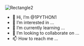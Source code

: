 ![Rectangle2](https://user-images.githubusercontent.com/35740463/114885390-36033080-9dcc-11eb-9003-29e472e3c8ff.jpg)
- 👋 Hi, I’m @1PYTHON1
- 👀 I’m interested in ...
- 🌱 I’m currently learning ...
- 💞️ I’m looking to collaborate on ...
- 📫 How to reach me ...

<!---
1PYTHON1/1PYTHON1 is a ✨ special ✨ repository because its `README.md` (this file) appears on your GitHub profile.
You can click the Preview link to take a look at your changes.
--->
